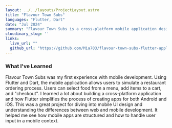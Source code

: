 ```yaml
---
layout: ../../layouts/ProjectLayout.astro
title: "Flavour Town Subs"
languages: "Flutter, Dart"
date: "Jul 2024"
summary: "Flavour Town Subs is a cross-platform mobile application designed to simulate the restaurant ordering process. This project marked my first experience with Flutter and Dart."
cloudinary_slug: ''
links:
  live_url: ""
  github_url: "https://github.com/Mia703/flavour-town-subs-flutter-application"
---
```


### What I've Learned

Flavour Town Subs was my first experience with mobile development. Using Flutter and Dart, the mobile application allows users to simulate a restaurant ordering process. Users can select food from a menu, add items to a cart, and "checkout". I learned a lot about building a cross-platform application and how Flutter simplifies the process of creating apps for both Android and iOS. This was a great project for diving into mobile UI design and understanding the differences between web and mobile development. It helped me see how mobile apps are structured and how to handle user input in a mobile context.
